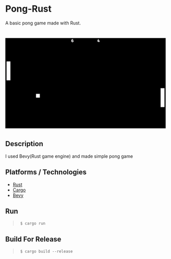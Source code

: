 # Pong-Rust
A basic pong game made with Rust.

# ![Game Demo](img/demo.gif)

## Description
I used Bevy(Rust game engine) and made simple pong game

## Platforms / Technologies
* [Rust](https://www.rust-lang.org/en-US/)
* [Cargo](https://doc.rust-lang.org/cargo/)
* [Bevy](https://bevyengine.org/)

## Run
>      $ cargo run

## Build For Release
>      $ cargo build --release
